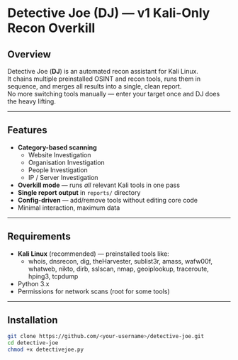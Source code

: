 # Detective Joe (DJ) — v1 Kali-Only Recon Overkill

## Overview
Detective Joe (**DJ**) is an automated recon assistant for Kali Linux.  
It chains multiple preinstalled OSINT and recon tools, runs them in sequence, and merges all results into a single, clean report.  
No more switching tools manually — enter your target once and DJ does the heavy lifting.

---

## Features
- **Category-based scanning**
  - Website Investigation
  - Organisation Investigation
  - People Investigation
  - IP / Server Investigation
- **Overkill mode** — runs *all* relevant Kali tools in one pass
- **Single report output** in `reports/` directory
- **Config-driven** — add/remove tools without editing core code
- Minimal interaction, maximum data

---

## Requirements
- **Kali Linux** (recommended) — preinstalled tools like:
  - whois, dnsrecon, dig, theHarvester, sublist3r, amass, wafw00f, whatweb, nikto, dirb, sslscan, nmap, geoiplookup, traceroute, hping3, tcpdump
- Python 3.x
- Permissions for network scans (root for some tools)

---

## Installation
```bash
git clone https://github.com/<your-username>/detective-joe.git
cd detective-joe
chmod +x detectivejoe.py
